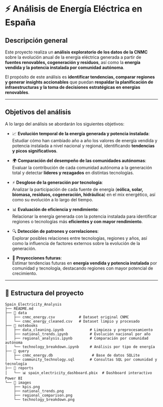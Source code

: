 # ⚡ Análisis de Energía Eléctrica en España

## Descripción general
Este proyecto realiza un **análisis exploratorio de los datos de la CNMC** sobre la evolución anual de la energía eléctrica generada a partir de **fuentes renovables, cogeneración y residuos**, así como la **energía vendida y la potencia instalada por comunidad autónoma**.

El propósito de este análisis es **identificar tendencias, comparar regiones y generar insights accionables** que puedan **respaldar la planificación de infraestructuras y la toma de decisiones estratégicas en energías renovables**.

--------

## Objetivos del análisis

A lo largo del análisis se abordarán los siguientes objetivos:

- 📈 **Evolución temporal de la energía generada y potencia instalada**:  
  Estudiar cómo han cambiado año a año los valores de energía vendida y potencia instalada a nivel nacional y regional, identificando **tendencias y picos significativos**.

- 🌍 **Comparación del desempeño de las comunidades autónomas**:  
  Evaluar la contribución de cada comunidad autónoma a la generación total y detectar **líderes y rezagados** en distintas tecnologías.

- ⚡ **Desglose de la generación por tecnología**:  
  Analizar la participación de cada fuente de energía (**eólica, solar, biomasa, residuos, cogeneración, hidráulica**) en el mix energético, así como su evolución a lo largo del tiempo.

- 📊 **Evaluación de eficiencia y rendimiento**:  
  Relacionar la energía generada con la potencia instalada para identificar regiones o tecnologías más **eficientes y con mayor rendimiento**.

- 🔍 **Detección de patrones y correlaciones**:  
  Explorar posibles relaciones entre tecnologías, regiones y años, así como la influencia de factores externos sobre la evolución de la generación.

- 🔮 **Proyecciones futuras**:  
  Estimar tendencias futuras en **energía vendida y potencia instalada** por comunidad y tecnología, destacando regiones con mayor potencial de crecimiento.

--------

## 📂 Estructura del proyecto
```
Spain_Electricity_Analysis
├── README.md
├── 📁 data
│   ├── cnmc_energy.csv           # Dataset original CNMC
│   └── cnmc_energy_cleaned.csv   # Dataset limpio y procesado
├── 📁 notebooks
│   ├── data_cleaning.ipynb            # Limpieza y preprocesamiento
│   ├── national_trends.ipynb          # Evolución nacional por año
│   ├── regional_analysis.ipynb        # Comparación por comunidad autónoma
│   └── technology_breakdown.ipynb     # Análisis por tipo de energía
├── 📁 query
│   ├── cnmc_energy.db                  # Base de datos SQLite
│   └── community_technology.sql       # Consultas SQL por comunidad y tecnología
├── 📁 reports
│   └── 📊 spain_electricity_dashboard.pbix  # Dashboard interactivo Power BI
└── 📁 images
    ├── kpis.png
    ├── national_trends.png
    ├── regional_comparison.png
    └── technology_breakdown.png
```
